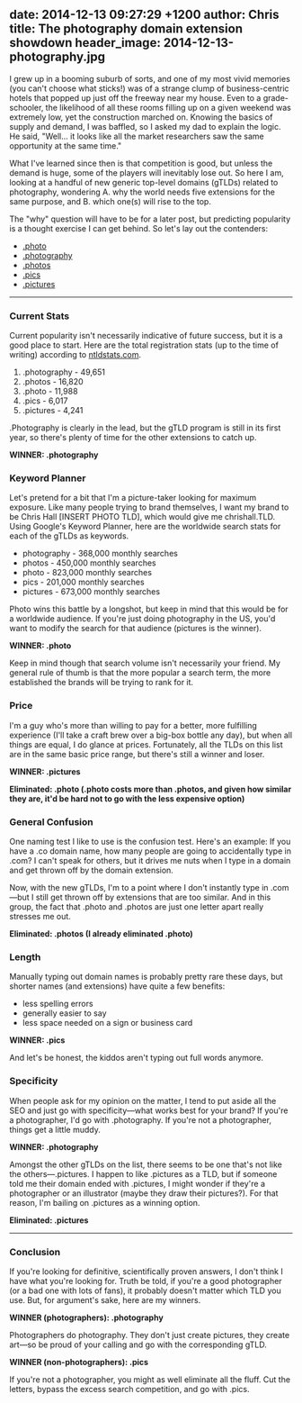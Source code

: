 date: 2014-12-13 09:27:29 +1200
author: Chris
title: The photography domain extension showdown
header_image: 2014-12-13-photography.jpg
----

<!-- excerpt -->

I grew up in a booming suburb of sorts, and one of my most vivid memories (you can't choose what sticks!) was of a strange clump of business-centric hotels that popped up just off the freeway near my house. Even to a grade-schooler, the likelihood of all these rooms filling up on a given weekend was extremely low, yet the construction marched on. Knowing the basics of supply and demand, I was baffled, so I asked my dad to explain the logic. He said, "Well... it looks like all the market researchers saw the same opportunity at the same time."

What I've learned since then is that competition is good, but unless the demand is huge, some of the players will inevitably lose out. So here I am, looking at a handful of new generic top-level domains (gTLDs) related to photography, wondering A. why the world needs five extensions for the same purpose, and B. which one(s) will rise to the top.

The "why" question will have to be for a later post, but predicting popularity is a thought exercise I can get behind. So let's lay out the contenders:

+ [.photo](https://iwantmyname.com/domains/dot-photo)
+ [.photography](https://iwantmyname.com/domains/dot-photography)
+ [.photos](https://iwantmyname.com/domains/dot-photos)
+ [.pics](https://iwantmyname.com/domains/dot-pics)
+ [.pictures](https://iwantmyname.com/domains/dot-pictures)

<!-- /excerpt -->

***

### Current Stats

Current popularity isn't necessarily indicative of future success, but it is a good place to start. Here are the total registration stats (up to the time of writing) according to [ntldstats.com](http://ntldstats.com).

1. .photography - 49,651
2. .photos - 16,820
3. .photo - 11,988
4. .pics - 6,017
5. .pictures - 4,241

.Photography is clearly in the lead, but the gTLD program is still in its first year, so there's plenty of time for the other extensions to catch up.

**WINNER: .photography**

### Keyword Planner

Let's pretend for a bit that I'm a picture-taker looking for maximum exposure. Like many people trying to brand themselves, I want my brand to be Chris Hall [INSERT PHOTO TLD], which would give me chrishall.TLD. Using Google's Keyword Planner, here are the worldwide search stats for each of the gTLDs as keywords. 

+ photography - 368,000 monthly searches
+ photos - 450,000 monthly searches
+ photo - 823,000 monthly searches
+ pics - 201,000 monthly searches
+ pictures - 673,000 monthly searches

Photo wins this battle by a longshot, but keep in mind that this would be for a worldwide audience. If you're just doing photography in the US, you'd want to modify the search for that audience (pictures is the winner).

**WINNER: .photo**

Keep in mind though that search volume isn't necessarily your friend. My general rule of thumb is that the more popular a search term, the more established the brands will be trying to rank for it. 

### Price

I'm a guy who's more than willing to pay for a better, more fulfilling experience (I'll take a craft brew over a big-box bottle any day), but when all things are equal, I do glance at prices. Fortunately, all the TLDs on this list are in the same basic price range, but there's still a winner and loser.

**WINNER: .pictures**

**Eliminated: .photo (.photo costs more than .photos, and given how similar they are, it'd be hard not to go with the less expensive option)**

### General Confusion

One naming test I like to use is the confusion test. Here's an example: If you have a .co domain name, how many people are going to accidentally type in .com? I can't speak for others, but it drives me nuts when I type in a domain and get thrown off by the domain extension. 

Now, with the new gTLDs, I'm to a point where I don't instantly type in .com—but I still get thrown off by extensions that are too similar. And in this group, the fact that .photo and .photos are just one letter apart really stresses me out. 

**Eliminated: .photos (I already eliminated .photo)**

### Length

Manually typing out domain names is probably pretty rare these days, but shorter names (and extensions) have quite a few benefits:

+ less spelling errors
+ generally easier to say
+ less space needed on a sign or business card

**WINNER: .pics**

And let's be honest, the kiddos aren't typing out full words anymore.

### Specificity

When people ask for my opinion on the matter, I tend to put aside all the SEO and just go with specificity—what works best for your brand? If you're a photographer, I'd go with .photography. If you're not a photographer, things get a little muddy. 

**WINNER: .photography**

Amongst the other gTLDs on the list, there seems to be one that's not like the others—.pictures. I happen to like .pictures as a TLD, but if someone told me their domain ended with .pictures, I might wonder if they're a photographer or an illustrator (maybe they draw their pictures?). For that reason, I'm bailing on .pictures as a winning option. 

**Eliminated: .pictures**

***

### Conclusion

If you're looking for definitive, scientifically proven answers, I don't think I have what you're looking for. Truth be told, if you're a good photographer (or a bad one with lots of fans), it probably doesn't matter which TLD you use. But, for argument's sake, here are my winners. 

**WINNER (photographers): .photography**

Photographers do photography. They don't just create pictures, they create art—so be proud of your calling and go with the corresponding gTLD.

**WINNER (non-photographers): .pics**

If you're not a photographer, you might as well eliminate all the fluff. Cut the letters, bypass the excess search competition, and go with .pics.


